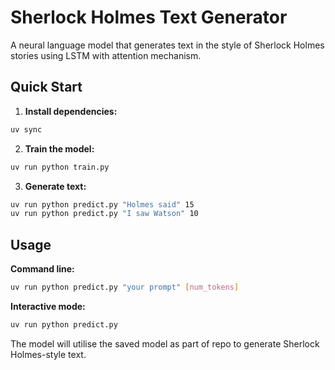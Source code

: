 # Sherlock Holmes Text Generator

A neural language model that generates text in the style of Sherlock Holmes stories using LSTM with attention mechanism.

## Quick Start

1. **Install dependencies:**
```bash
uv sync
```

2. **Train the model:**
```bash
uv run python train.py
```

3. **Generate text:**
```bash
uv run python predict.py "Holmes said" 15
uv run python predict.py "I saw Watson" 10
```

## Usage

**Command line:**
```bash
uv run python predict.py "your prompt" [num_tokens]
```

**Interactive mode:**
```bash
uv run python predict.py
```

The model will utilise the saved model as part of repo to generate Sherlock Holmes-style text.
